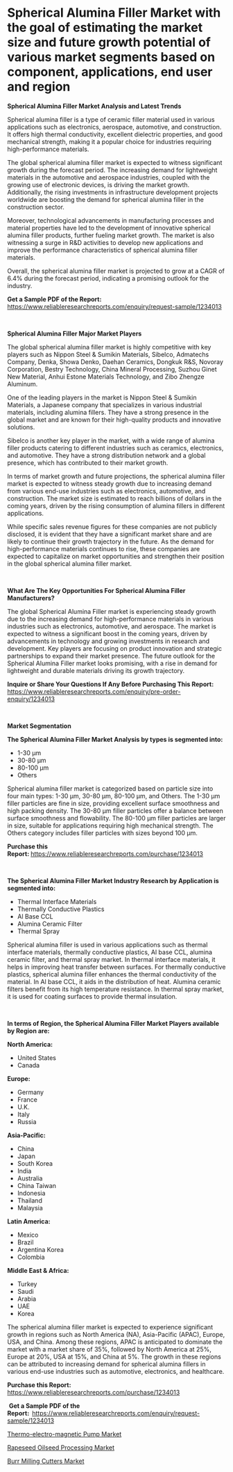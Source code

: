 <p><h1>Spherical Alumina Filler Market with the goal of estimating the market size and future growth potential of various market segments based on component, applications, end user and region</h1></p><p><strong>Spherical Alumina Filler Market Analysis and Latest Trends</strong></p>
<p><p>Spherical alumina filler is a type of ceramic filler material used in various applications such as electronics, aerospace, automotive, and construction. It offers high thermal conductivity, excellent dielectric properties, and good mechanical strength, making it a popular choice for industries requiring high-performance materials.</p><p>The global spherical alumina filler market is expected to witness significant growth during the forecast period. The increasing demand for lightweight materials in the automotive and aerospace industries, coupled with the growing use of electronic devices, is driving the market growth. Additionally, the rising investments in infrastructure development projects worldwide are boosting the demand for spherical alumina filler in the construction sector.</p><p>Moreover, technological advancements in manufacturing processes and material properties have led to the development of innovative spherical alumina filler products, further fueling market growth. The market is also witnessing a surge in R&D activities to develop new applications and improve the performance characteristics of spherical alumina filler materials.</p><p>Overall, the spherical alumina filler market is projected to grow at a CAGR of 6.4% during the forecast period, indicating a promising outlook for the industry.</p></p>
<p><strong>Get a Sample PDF of the Report:&nbsp;</strong> <a href="https://www.reliableresearchreports.com/enquiry/request-sample/1234013">https://www.reliableresearchreports.com/enquiry/request-sample/1234013</a></p>
<p>&nbsp;</p>
<p><strong>Spherical Alumina Filler Major Market Players</strong></p>
<p><p>The global spherical alumina filler market is highly competitive with key players such as Nippon Steel & Sumikin Materials, Sibelco, Admatechs Company, Denka, Showa Denko, Daehan Ceramics, Dongkuk R&S, Novoray Corporation, Bestry Technology, China Mineral Processing, Suzhou Ginet New Material, Anhui Estone Materials Technology, and Zibo Zhengze Aluminum.</p><p>One of the leading players in the market is Nippon Steel & Sumikin Materials, a Japanese company that specializes in various industrial materials, including alumina fillers. They have a strong presence in the global market and are known for their high-quality products and innovative solutions.</p><p>Sibelco is another key player in the market, with a wide range of alumina filler products catering to different industries such as ceramics, electronics, and automotive. They have a strong distribution network and a global presence, which has contributed to their market growth.</p><p>In terms of market growth and future projections, the spherical alumina filler market is expected to witness steady growth due to increasing demand from various end-use industries such as electronics, automotive, and construction. The market size is estimated to reach billions of dollars in the coming years, driven by the rising consumption of alumina fillers in different applications.</p><p>While specific sales revenue figures for these companies are not publicly disclosed, it is evident that they have a significant market share and are likely to continue their growth trajectory in the future. As the demand for high-performance materials continues to rise, these companies are expected to capitalize on market opportunities and strengthen their position in the global spherical alumina filler market.</p></p>
<p>&nbsp;</p>
<p><strong>What Are The Key Opportunities For Spherical Alumina Filler Manufacturers?</strong></p>
<p><p>The global Spherical Alumina Filler market is experiencing steady growth due to the increasing demand for high-performance materials in various industries such as electronics, automotive, and aerospace. The market is expected to witness a significant boost in the coming years, driven by advancements in technology and growing investments in research and development. Key players are focusing on product innovation and strategic partnerships to expand their market presence. The future outlook for the Spherical Alumina Filler market looks promising, with a rise in demand for lightweight and durable materials driving its growth trajectory.</p></p>
<p><strong>Inquire or Share Your Questions If Any Before Purchasing This Report:</strong> <a href="https://www.reliableresearchreports.com/enquiry/pre-order-enquiry/1234013">https://www.reliableresearchreports.com/enquiry/pre-order-enquiry/1234013</a></p>
<p>&nbsp;</p>
<p><strong>Market Segmentation</strong></p>
<p><strong>The Spherical Alumina Filler Market Analysis by types is segmented into:</strong></p>
<p><ul><li>1-30 μm</li><li>30-80 μm</li><li>80-100 μm</li><li>Others</li></ul></p>
<p><p>Spherical alumina filler market is categorized based on particle size into four main types: 1-30 μm, 30-80 μm, 80-100 μm, and Others. The 1-30 μm filler particles are fine in size, providing excellent surface smoothness and high packing density. The 30-80 μm filler particles offer a balance between surface smoothness and flowability. The 80-100 μm filler particles are larger in size, suitable for applications requiring high mechanical strength. The Others category includes filler particles with sizes beyond 100 μm.</p></p>
<p><strong>Purchase this Report:&nbsp;</strong><a href="https://www.reliableresearchreports.com/purchase/1234013">https://www.reliableresearchreports.com/purchase/1234013</a></p>
<p>&nbsp;</p>
<p><strong>The Spherical Alumina Filler Market Industry Research by Application is segmented into:</strong></p>
<p><ul><li>Thermal Interface Materials</li><li>Thermally Conductive Plastics</li><li>Al Base CCL</li><li>Alumina Ceramic Filter</li><li>Thermal Spray</li></ul></p>
<p><p>Spherical alumina filler is used in various applications such as thermal interface materials, thermally conductive plastics, Al base CCL, alumina ceramic filter, and thermal spray market. In thermal interface materials, it helps in improving heat transfer between surfaces. For thermally conductive plastics, spherical alumina filler enhances the thermal conductivity of the material. In Al base CCL, it aids in the distribution of heat. Alumina ceramic filters benefit from its high temperature resistance. In thermal spray market, it is used for coating surfaces to provide thermal insulation.</p></p>
<p>&nbsp;</p>
<p><strong>In terms of Region, the Spherical Alumina Filler Market Players available by Region are:</strong></p>
<p>
    <p> <strong> North America: </strong>
        <ul>
            <li>United States</li>
            <li>Canada</li>
        </ul>
        </p> 
    <p> <strong> Europe: </strong>
        <ul>
            <li>Germany</li>
            <li>France</li>
            <li>U.K.</li>
            <li>Italy</li>
            <li>Russia</li>
        </ul>
        </p> 
    <p> <strong> Asia-Pacific: </strong>
        <ul>
            <li>China</li>
            <li>Japan</li>
            <li>South Korea</li>
            <li>India</li>
            <li>Australia</li>
            <li>China Taiwan</li>
            <li>Indonesia</li>
            <li>Thailand</li>
            <li>Malaysia</li>
        </ul>
        </p> 
    <p> <strong> Latin America: </strong>
        <ul>
            <li>Mexico</li>
            <li>Brazil</li>
            <li>Argentina Korea</li>
            <li>Colombia</li>
        </ul>
        </p> 
    <p> <strong> Middle East & Africa: </strong>
        <ul>
            <li>Turkey</li>
            <li>Saudi</li>
            <li>Arabia</li>
            <li>UAE</li>
            <li>Korea</li>
        </ul>
    </p>
    </p>
<p><p>The spherical alumina filler market is expected to experience significant growth in regions such as North America (NA), Asia-Pacific (APAC), Europe, USA, and China. Among these regions, APAC is anticipated to dominate the market with a market share of 35%, followed by North America at 25%, Europe at 20%, USA at 15%, and China at 5%. The growth in these regions can be attributed to increasing demand for spherical alumina fillers in various end-use industries such as automotive, electronics, and healthcare.</p></p>
<p><strong>Purchase this Report: </strong><a href="https://www.reliableresearchreports.com/purchase/1234013">https://www.reliableresearchreports.com/purchase/1234013</a></p>
<p>&nbsp;<strong>Get a Sample PDF of the Report:&nbsp;&nbsp;</strong><a href="https://www.reliableresearchreports.com/enquiry/request-sample/1234013">https://www.reliableresearchreports.com/enquiry/request-sample/1234013</a></p>
<p><strong></strong></p>
<p><p><a href="https://github.com/Angelnienowdseej3e45z3p8c/Market-Research-Report-List-1/blob/main/thermo-electro-magnetic-pump-market.md">Thermo-electro-magnetic Pump Market</a></p><p><a href="https://github.com/khayangel/Market-Research-Report-List-2/blob/main/rapeseed-oilseed-processing-market.md">Rapeseed Oilseed Processing Market</a></p><p><a href="https://github.com/YashRP12/Market-Research-Report-List-3/blob/main/burr-milling-cutters-market.md">Burr Milling Cutters Market</a></p></p>